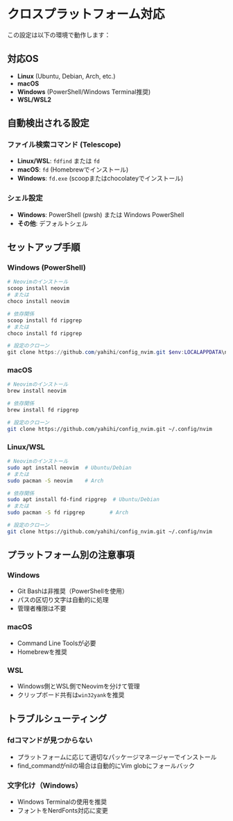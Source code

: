# クロスプラットフォーム対応

この設定は以下の環境で動作します：

## 対応OS
- **Linux** (Ubuntu, Debian, Arch, etc.)
- **macOS** 
- **Windows** (PowerShell/Windows Terminal推奨)
- **WSL/WSL2**

## 自動検出される設定

### ファイル検索コマンド (Telescope)
- **Linux/WSL**: `fdfind` または `fd`
- **macOS**: `fd` (Homebrewでインストール)
- **Windows**: `fd.exe` (scoopまたはchocolateyでインストール)

### シェル設定
- **Windows**: PowerShell (pwsh) または Windows PowerShell
- **その他**: デフォルトシェル

## セットアップ手順

### Windows (PowerShell)
```powershell
# Neovimのインストール
scoop install neovim
# または
choco install neovim

# 依存関係
scoop install fd ripgrep
# または  
choco install fd ripgrep

# 設定のクローン
git clone https://github.com/yahihi/config_nvim.git $env:LOCALAPPDATA\nvim
```

### macOS
```bash
# Neovimのインストール
brew install neovim

# 依存関係
brew install fd ripgrep

# 設定のクローン
git clone https://github.com/yahihi/config_nvim.git ~/.config/nvim
```

### Linux/WSL
```bash
# Neovimのインストール
sudo apt install neovim  # Ubuntu/Debian
# または
sudo pacman -S neovim    # Arch

# 依存関係
sudo apt install fd-find ripgrep  # Ubuntu/Debian
# または
sudo pacman -S fd ripgrep        # Arch

# 設定のクローン
git clone https://github.com/yahihi/config_nvim.git ~/.config/nvim
```

## プラットフォーム別の注意事項

### Windows
- Git Bashは非推奨（PowerShellを使用）
- パスの区切り文字は自動的に処理
- 管理者権限は不要

### macOS
- Command Line Toolsが必要
- Homebrewを推奨

### WSL
- Windows側とWSL側でNeovimを分けて管理
- クリップボード共有は`win32yank`を推奨

## トラブルシューティング

### fdコマンドが見つからない
- プラットフォームに応じて適切なパッケージマネージャーでインストール
- find_commandがnilの場合は自動的にVim globにフォールバック

### 文字化け（Windows）
- Windows Terminalの使用を推奨
- フォントをNerdFonts対応に変更